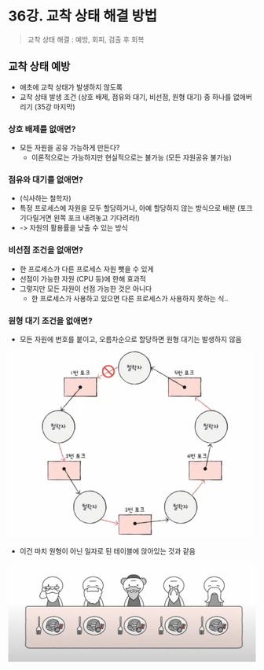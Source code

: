 # 36강. 교착 상태 해결 방법

> 교착 상태 해결 : 예방, 회피, 검출 후 회복

## 교착 상태 예방

- 애초에 교착 상태가 발생하지 않도록
- 교착 상태 발생 조건 (상호 배제, 점유와 대기, 비선점, 원형 대기) 중 하나를 없애버리기 (35강 마지막)

### 상호 배제를 없애면?

- 모든 자원을 공유 가능하게 만든다?
    - 이론적으로는 가능하지만 현실적으로는 불가능 (모든 자원공유 불가능)

### 점유와 대기를 없애면?

- (식사하는 철학자)
- 특정 프로세스에 자원을 모두 할당하거나, 아예 할당하지 않는 방식으로 배분 (포크 기다릴거면 왼쪽 포크 내려놓고 기다려라!)
- -> 자원의 활용률을 낮출 수 있는 방식

### 비선점 조건을 없애면?

- 한 프로세스가 다른 프로세스 자원 뺏을 수 있게
- 선점이 가능한 자원 (CPU 등)에 한해 효과적
- 그렇지만 모든 자원이 선점 가능한 것은 아니다
    - 한 프로세스가 사용하고 있으면 다른 프로세스가 사용하지 못하는 식..

### 원형 대기 조건을 없애면?

- 모든 자원에 번호를 붙이고, 오름차순으로 할당하면 원형 대기는 발생하지 않음

<img alt="img_174.png" src="img_174.png" width="500"/>

- 이건 마치 원형이 아닌 일자로 된 테이블에 앉아있는 것과 같음

![img_175.png](img_175.png)